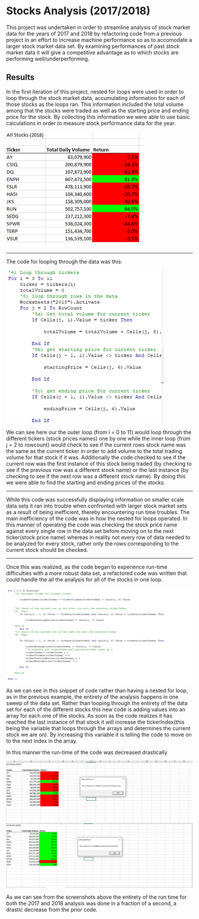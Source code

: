 # Stocks Analysis (2017/2018)
This project was undertaken in order to streamline analysis of stock market data for the years of 2017 and 2018 by refactoring code from a previous project in an effort to increase machine performance so as to accomodate a larger stock market data set. By examining performances of past stock market data it will give a competitive advantage as to which stocks are performing well/underperforming. 

## Results

In the first iteration of this project, nested for loops were used in order to loop through the stock market data, accumulating information for each of those stocks as the loops ran. This information included the total volume among that the stocks were traded as well as the starting price and ending price for the stock. By collecting this information we were able to use basic calculations in order to measure stock performance data for the year:

![](images/stock_market_data.PNG)

---

The code for looping through the data was this:

![](images/original_code.PNG)

We can see here our the outer loop (from i = 0 to 11) would loop through the different tickers (stock prices names) one by one while the inner loop (from j = 2 to rowcount) would check to see if the current rows stock name was the same as the current ticker in order to add volume to the total trading volume for that stock if it was. Additionally the code checked to see if the current row was the first instance of this stock being traded (by checking to see if the previous row was a different stock name) or the last instance (by checking to see if the next row was a different stock name). By doing this we were able to find the starting and ending prices of the stocks.

---

While this code was successfully displaying information on smaller scale data sets it ran into trouble when confronted with larger stock market sets as a result of being inefficient, thereby encountering run time troubles. The main inefficiency of the code was in how the nested for loops operated. In this manner of operating the code was checking the stock price name against every single row in the data set before moving on to the next ticker(stock price name) whereas in reality not every row of data needed to be analyzed for every stock, rather only the rows corresponding to the current stock should be checked.

---

Once this was realized, as the code began to experience run-time difficulties with a more robust data set, a refactored code was written that could handle the all the analysis for all of the stocks in one loop.

![](images/refactored_code.PNG)

As we can see in this snippet of code rather than having a nested for loop, as in the previous example, the entirety of the analysis happens in one sweep of the data set. Rather than looping through the entirety of the data set for each of the different stocks this new code is adding values into an array for each one of the stocks. As soon as the code realizes it has reached the last instance of that stock it will increase the tickerIndex(this being the variable that loops through the arrays and determines the current stock we are on). By increasing this variable it is telling the code to move on to the next index in the array.

In this manner the run-time of the code was decreased drastically 

![](VBA_Challenge_2017.PNG)
![](VBA_Challenge_2018.png)

As we can see from the screenshots above the entirety of the run time for both the 2017 and 2018 analysis was done in a fraction of a second, a drastic decrease from the prior code.

##

